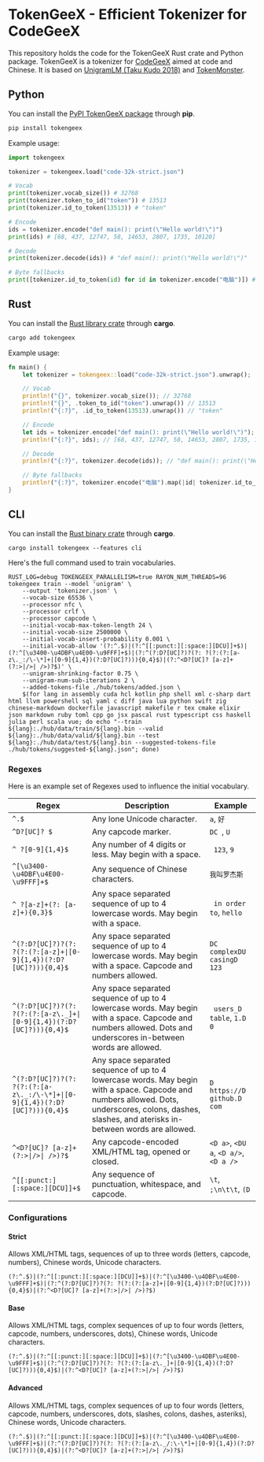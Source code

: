# TokenGeeX - Efficient Tokenizer for CodeGeeX

This repository holds the code for the TokenGeeX Rust crate and Python package. TokenGeeX is a tokenizer for [CodeGeeX](https://github.com/THUDM/Codegeex2) aimed at code and Chinese. It is based on [UnigramLM (Taku Kudo 2018)](https://arxiv.org/abs/1804.10959) and [TokenMonster](https://github.com/alasdairforsythe/tokenmonster).

## Python

You can install the [PyPI TokenGeeX package](https://pypi.org/project/tokengeex/) through **pip**.

```bash
pip install tokengeex
```

Example usage:

```python
import tokengeex

tokenizer = tokengeex.load("code-32k-strict.json")

# Vocab
print(tokenizer.vocab_size()) # 32768
print(tokenizer.token_to_id("token")) # 13513
print(tokenizer.id_to_token(13513)) # "token"

# Encode
ids = tokenizer.encode("def main(): print(\"Hello world!\")")
print(ids) # [68, 437, 12747, 58, 14653, 2807, 1735, 10120]

# Decode
print(tokenizer.decode(ids)) # "def main(): print(\"Hello world!\")"

# Byte fallbacks
print([tokenizer.id_to_token(id) for id in tokenizer.encode("电脑")]) # ["电", "<0xe8>", "<0x84>", "<0x91>"]
```

## Rust

You can install the [Rust library crate](https://crates.io/crates/tokengeex) through **cargo**.

```bash
cargo add tokengeex
```

Example usage:

```rust
fn main() {
    let tokenizer = tokengeex::load("code-32k-strict.json").unwrap();

    // Vocab
    println!("{}", tokenizer.vocab_size()); // 32768
    println!("{}", .token_to_id("token").unwrap()) // 13513
    println!("{:?}", .id_to_token(13513).unwrap()) // "token"

    // Encode
    let ids = tokenizer.encode("def main(): print(\"Hello world!\")");
    println!("{:?}", ids); // [68, 437, 12747, 58, 14653, 2807, 1735, 10120]

    // Decode
    println!("{:?}", tokenizer.decode(ids)); // "def main(): print(\"Hello world!\")"

    // Byte fallbacks
    println!("{:?}", tokenizer.encode("电脑").map(|id| tokenizer.id_to_token(id))); // ["电", "<0xe8>", "<0x84>", "<0x91>"]
}
```

## CLI

You can install the [Rust binary crate](https://crates.io/crates/tokengeex) through **cargo**.

```
cargo install tokengeex --features cli
```

Here's the full command used to train vocabularies.

```shell
RUST_LOG=debug TOKENGEEX_PARALLELISM=true RAYON_NUM_THREADS=96 tokengeex train --model 'unigram' \
    --output 'tokenizer.json' \
    --vocab-size 65536 \
    --processor nfc \
    --processor crlf \
    --processor capcode \
    --initial-vocab-max-token-length 24 \
    --initial-vocab-size 2500000 \
    --initial-vocab-insert-probability 0.001 \
    --initial-vocab-allow '(?:^.$)|(?:^[[:punct:][:space:][DCU]]+$)|(?:^[\u3400-\u4DBF\u4E00-\u9FFF]+$)|(?:^(?:D?[UC]?)?(?: ?(?:(?:[a-z\._:/\-\*]+|[0-9]{1,4})(?:D?[UC]?))){0,4}$)|(?:^<D?[UC]? [a-z]+(?:>|/>| />)?$)' \
    --unigram-shrinking-factor 0.75 \
    --unigram-num-sub-iterations 2 \
    --added-tokens-file ./hub/tokens/added.json \
    $(for lang in assembly cuda hcl kotlin php shell xml c-sharp dart html llvm powershell sql yaml c diff java lua python swift zig chinese-markdown dockerfile javascript makefile r tex cmake elixir json markdown ruby toml cpp go jsx pascal rust typescript css haskell julia perl scala vue; do echo "--train ${lang}:./hub/data/train/${lang}.bin --valid ${lang}:./hub/data/valid/${lang}.bin --test ${lang}:./hub/data/test/${lang}.bin --suggested-tokens-file ./hub/tokens/suggested-${lang}.json"; done)
```

### Regexes

Here is an example set of Regexes used to influence the initial vocabulary.

| Regex                                                                     | Description                                                                                                                                                                                          | Example                               |
| ------------------------------------------------------------------------- | ---------------------------------------------------------------------------------------------------------------------------------------------------------------------------------------------------- | ------------------------------------- |
| `^.$`                                                                     | Any lone Unicode character.                                                                                                                                                                          | `a`, `好`                             |
| `^D?[UC]? $`                                                              | Any capcode marker.                                                                                                                                                                                  | `DC `, `U `                           |
| `^ ?[0-9]{1,4}$`                                                          | Any number of 4 digits or less. May begin with a space.                                                                                                                                              | ` 123`, `9`                           |
| `^[\u3400-\u4DBF\u4E00-\u9FFF]+$`                                         | Any sequence of Chinese characters.                                                                                                                                                                  | `我叫罗杰斯`                          |
| `^ ?[a-z]+(?: [a-z]+){0,3}$`                                              | Any space separated sequence of up to 4 lowercase words. May begin with a space.                                                                                                                     | ` in order to`, `hello`               |
| `^(?:D?[UC]?)?(?: ?(?:(?:[a-z]+\|[0-9]{1,4})(?:D?[UC]?))){0,4}$`          | Any space separated sequence of up to 4 lowercase words. May begin with a space. Capcode and numbers allowed.                                                                                        | `DC complexDU casingD 123`            |
| `^(?:D?[UC]?)?(?: ?(?:(?:[a-z\._]+\|[0-9]{1,4})(?:D?[UC]?))){0,4}$`       | Any space separated sequence of up to 4 lowercase words. May begin with a space. Capcode and numbers allowed. Dots and underscores in-between words are allowed.                                     | ` users_D table`, `1.D 0`             |
| `^(?:D?[UC]?)?(?: ?(?:(?:[a-z\._:/\-\*]+\|[0-9]{1,4})(?:D?[UC]?))){0,4}$` | Any space separated sequence of up to 4 lowercase words. May begin with a space. Capcode and numbers allowed. Dots, underscores, colons, dashes, slashes, and aterisks in-between words are allowed. | `D https://D github.D com`            |
| `^<D?[UC]? [a-z]+(?:>\|/>\| />)?$`                                        | Any capcode-encoded XML/HTML tag, opened or closed.                                                                                                                                                  | `<D a>`, `<DU a`, `<D a/>`, `<D a />` |
| `^[[:punct:][:space:][DCU]]+$`                                            | Any sequence of punctuation, whitespace, and capcode.                                                                                                                                                | `\t`, `;\n\t\t`, `(D`                 |

### Configurations

#### Strict

Allows XML/HTML tags, sequences of up to three words (letters, capcode, numbers), Chinese words, Unicode characters.

```regexp
(?:^.$)|(?:^[[:punct:][:space:][DCU]]+$)|(?:^[\u3400-\u4DBF\u4E00-\u9FFF]+$)|(?:^(?:D?[UC]?)?(?: ?(?:(?:[a-z]+|[0-9]{1,4})(?:D?[UC]?))){0,4}$)|(?:^<D?[UC]? [a-z]+(?:>|/>| />)?$)
```

#### Base

Allows XML/HTML tags, complex sequences of up to four words (letters, capcode, numbers, underscores, dots), Chinese words, Unicode characters.

```regexp
(?:^.$)|(?:^[[:punct:][:space:][DCU]]+$)|(?:^[\u3400-\u4DBF\u4E00-\u9FFF]+$)|(?:^(?:D?[UC]?)?(?: ?(?:(?:[a-z\._]+|[0-9]{1,4})(?:D?[UC]?))){0,4}$)|(?:^<D?[UC]? [a-z]+(?:>|/>| />)?$)
```

#### Advanced

Allows XML/HTML tags, complex sequences of up to four words (letters, capcode, numbers, underscores, dots, slashes, colons, dashes, asteriks), Chinese words, Unicode characters.

```regexp
(?:^.$)|(?:^[[:punct:][:space:][DCU]]+$)|(?:^[\u3400-\u4DBF\u4E00-\u9FFF]+$)|(?:^(?:D?[UC]?)?(?: ?(?:(?:[a-z\._/:\-\*]+|[0-9]{1,4})(?:D?[UC]?))){0,4}$)|(?:^<D?[UC]? [a-z]+(?:>|/>| />)?$)
```
